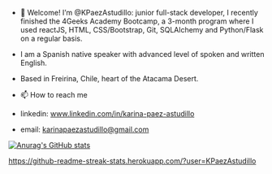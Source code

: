 - 👋 Welcome! I’m @KPaezAstudillo: junior full-stack developer, I recently finished the 4Geeks Academy Bootcamp, a 3-month program where I used reactJS, HTML, CSS/Bootstrap, Git, SQLAlchemy and Python/Flask on a regular basis.

- I am a Spanish native speaker with advanced level of spoken and written English.

- Based in Freirina, Chile, heart of the Atacama Desert.

- 📫 How to reach me
- linkedin:  www.linkedin.com/in/karina-paez-astudillo
- email: karinapaezastudillo@gmail.com

[![Anurag's GitHub stats](https://github-readme-stats.vercel.app/api?username=KPaezAstudillo)](https://github.com/anuraghazra/github-readme-stats)

https://github-readme-streak-stats.herokuapp.com/?user=KPaezAstudillo
